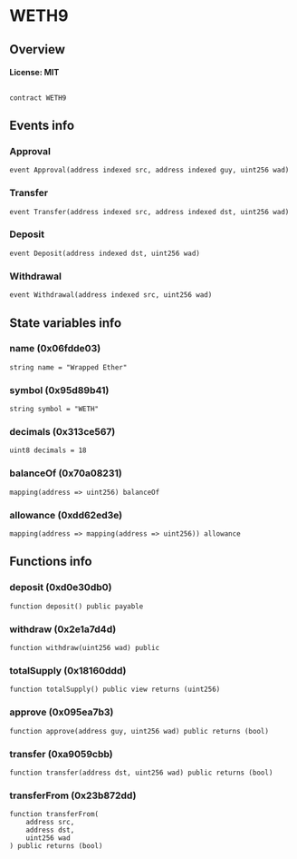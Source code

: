 # WETH9

## Overview

#### License: MIT

## 

```solidity
contract WETH9
```


## Events info

### Approval

```solidity
event Approval(address indexed src, address indexed guy, uint256 wad)
```


### Transfer

```solidity
event Transfer(address indexed src, address indexed dst, uint256 wad)
```


### Deposit

```solidity
event Deposit(address indexed dst, uint256 wad)
```


### Withdrawal

```solidity
event Withdrawal(address indexed src, uint256 wad)
```


## State variables info

### name (0x06fdde03)

```solidity
string name = "Wrapped Ether"
```


### symbol (0x95d89b41)

```solidity
string symbol = "WETH"
```


### decimals (0x313ce567)

```solidity
uint8 decimals = 18
```


### balanceOf (0x70a08231)

```solidity
mapping(address => uint256) balanceOf
```


### allowance (0xdd62ed3e)

```solidity
mapping(address => mapping(address => uint256)) allowance
```


## Functions info

### deposit (0xd0e30db0)

```solidity
function deposit() public payable
```


### withdraw (0x2e1a7d4d)

```solidity
function withdraw(uint256 wad) public
```


### totalSupply (0x18160ddd)

```solidity
function totalSupply() public view returns (uint256)
```


### approve (0x095ea7b3)

```solidity
function approve(address guy, uint256 wad) public returns (bool)
```


### transfer (0xa9059cbb)

```solidity
function transfer(address dst, uint256 wad) public returns (bool)
```


### transferFrom (0x23b872dd)

```solidity
function transferFrom(
    address src,
    address dst,
    uint256 wad
) public returns (bool)
```

